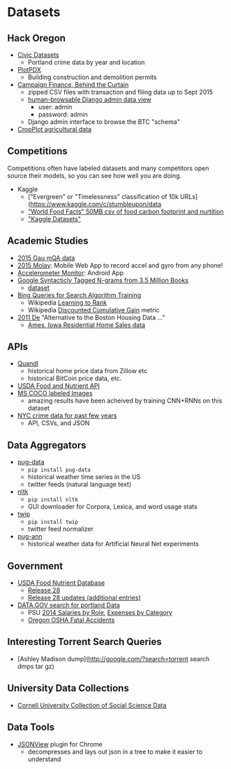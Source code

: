 # Datasets

## Hack Oregon

- [Civic Datasets](http://www.civicapps.org/datasets)
  - Portland crime data by year and location
- [PlotPDX](http://ec2-52-88-193-136.us-west-2.compute.amazonaws.com/services/)
  - Building construction and demolition permits
- [Campaign Finance, Behind the Curtain](http://hackor.github.io)
  - zipped CSV files with transaction and filing data up to Sept 2015
  - [human-browsable Django admin data view](http://totalgood.org/admin/)
    - user: admin
    - password: admin
  - Django admin interface to browse the BTC "schema" 
- [CropPlot agricultural data](https://github.com/hackoregon/or-agriculture/blob/master/data-sources.csv)

## Competitions

Competitions often have labeled datasets and many competitors open source their models, so you can see how well you are doing.

- Kaggle
  - ["Evergreen" or "Timelessness" classification of 10k URLs](https://www.kaggle.com/c/stumbleupon/data
  - ["World Food Facts" 50MB csv of food carbon footprint and nurtition](https://www.kaggle.com/openfoodfacts/world-food-facts)
  - ["Kaggle Datasets" ]()

## Academic Studies

- [2015 Gau mQA data](http://face.baidu.com/nips/FM-IQA.tar.gz)
- [2015 Molay](http://gyro.ktam.org/): Mobile Web App to record accel and gyro from any phone!
- [Accelerometer Monitor](https://play.google.com/store/apps/details?id=com.lul.accelerometer): Android App
- [Google Syntacticly Tagged N-grams from 3.5 Million Books](http://commondatastorage.googleapis.com/books/syntactic-ngrams/syntngrams.final.pdf)
  - [dataset](http://commondatastorage.googleapis.com/books/syntactic-ngrams/index.html) 
- [Bing Queries for Search Algorithm Training](http://research.microsoft.com/en-us/projects/mslr/)
  - Wikipedia [Learning to Rank](https://en.wikipedia.org/wiki/Learning_to_rank) 
  - Wikipedia [Discounted Cumulative Gain](https://en.wikipedia.org/wiki/Discounted_cumulative_gain) metric
- [2011 De](https://www.openintro.org/redirect.php?go=ames_data_documentation&referrer=data_set_page) "Alternative to the Boston Housing Data ..."
  - [Ames, Iowa Residential Home Sales data](https://www.openintro.org/stat/data/ames.csv)

## APIs

- [Quandl](https://www.quandl.com/)
  - historical home price data from Zillow etc
  - historical BitCoin price data, etc.
- [USDA Food and Nutrient API](http://ndb.nal.usda.gov/ndb/doc/index)
- [MS COCO labeled Images](http://mscoco.org/dataset/#download)
  - amazing results have been acheived by training CNN+RNNs on this dataset
- [NYC crime data for past few years](https://thomaslevine.com/!/nyc-crime-map/)
  - API, CSVs, and JSON 

## Data Aggregators

 - [pug-data](https://github.com/totalgood/pug-data)
    - `pip install pug-data` 
    - historical weather time series in the US
    - twitter feeds (natural language text)
 - [nltk](http://www.nltk.org/api/nltk.html#data-module)
    - `pip install nltk`  
    - GUI downloader for Corpora, Lexica, and word usage stats 
 - [twip](https://github.com/totalgood/twip)
    - `pip install twip`
    - twitter feed normalizer
 - [pug-ann](https://github.com/hobson/pug-ann/tree/master/pug/ann/data)
    - historical weather data for Artificial Neural Net experiments

## Government

- [USDA Food Nutrient Database](www.ars.usda.gov)
  - [Release 28](https://www.ars.usda.gov/SP2UserFiles/Place/12354500/Data/SR/SR28/dnload/sr28asc.zip)
  - [Release 28 updates (additional entries)](https://www.ars.usda.gov/SP2UserFiles/Place/12354500/Data/SR/SR28/dnload/sr28upd.zip)
- [DATA.GOV search for portland Data](https://catalog.data.gov/dataset?q=portland%2C+oregon&sort=none&groups=local&organization_type=State+Government&ext_location=&ext_bbox=&ext_prev_extent=-142.03125%2C8.754794702435605%2C-59.0625%2C61.77312286453148)
  - PSU [2014 Salaries by Role](https://data.oregon.gov/api/views/9x7t-w4u8/rows.csv?accessType=DOWNLOAD), [Expenses by Category](https://data.oregon.gov/api/views/ruye-i7t4/rows.csv?accessType=DOWNLOAD)
  - [Oregon OSHA Fatal Accidents](https://data.oregon.gov/api/views/7e2w-n5dn/rows.csv?accessType=DOWNLOAD)

## Interesting Torrent Search Queries

- [Ashley Madison dump](http://google.com/?search=torrent search dmps tar gz)

## University Data Collections

- [Cornell University Collection of Social Science Data](http://www.ciser.cornell.edu/ASPs/datasource.asp)

## Data Tools

- [JSONView](https://chrome.google.com/webstore/search/JSONview?hl=en-US) plugin for Chrome
  - decompresses and lays out json in a tree to make it easier to understand
